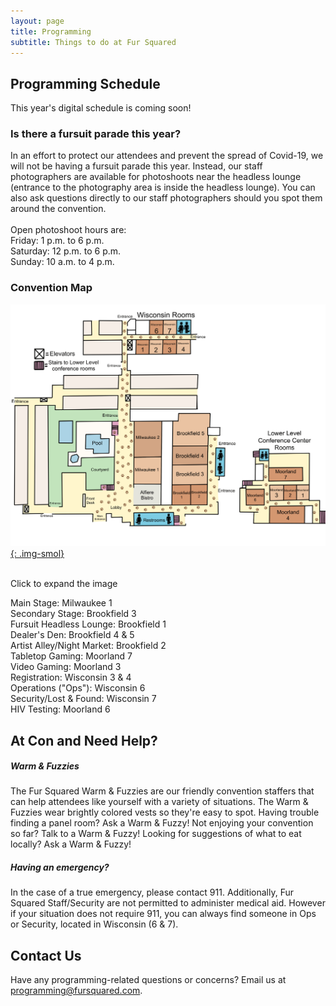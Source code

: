 ```yaml
---
layout: page
title: Programming
subtitle: Things to do at Fur Squared
---
```

## Programming Schedule

This year's digital schedule is coming soon!

### Is there a fursuit parade this year?

In an effort to protect our attendees and prevent the spread of Covid-19, we will not be having a fursuit parade this year. Instead, our staff photographers are available for photoshoots near the headless lounge (entrance to the photography area is inside the headless lounge). You can also ask questions directly to our staff photographers should you spot them around the convention.<br><br>Open photoshoot hours are:<br>Friday: 1 p.m. to 6 p.m.<br>Saturday: 12 p.m. to 6 p.m.<br>Sunday: 10 a.m. to 4 p.m.

### Convention Map

[![F2 hotel map by TheRougeCat, click to expand](/uploads/f2-map-2023.png){: .img-smol}](/uploads/f2-map-2023.png)

<br>Click to expand the image

Main Stage: Milwaukee 1<br>Secondary Stage: Brookfield 3<br>Fursuit Headless Lounge: Brookfield 1<br>Dealer's Den: Brookfield 4 & 5<br>Artist Alley/Night Market: Brookfield 2<br>Tabletop Gaming: Moorland 7<br>Video Gaming: Moorland 3<br>Registration: Wisconsin 3 & 4<br>Operations ("Ops"): Wisconsin 6<br>Security/Lost & Found: Wisconsin 7<br>HIV Testing: Moorland 6

## At Con and Need Help?

##### Warm & Fuzzies

The Fur Squared Warm & Fuzzies are our friendly convention staffers that can help attendees like yourself with a variety of situations. The Warm & Fuzzies wear brightly colored vests so they're easy to spot. Having trouble finding a panel room? Ask a Warm & Fuzzy! Not enjoying your convention so far? Talk to a Warm & Fuzzy! Looking for suggestions of what to eat locally? Ask a Warm & Fuzzy!

##### Having an emergency?

In the case of a true emergency, please contact 911. Additionally, Fur Squared Staff/Security are not permitted to administer medical aid. However if your situation does not require 911, you can always find someone in Ops or Security, located in Wisconsin (6 & 7).

## Contact Us

Have any programming-related questions or concerns? Email us at [programming@fursquared.com](mailto:programming@fursquared.com).